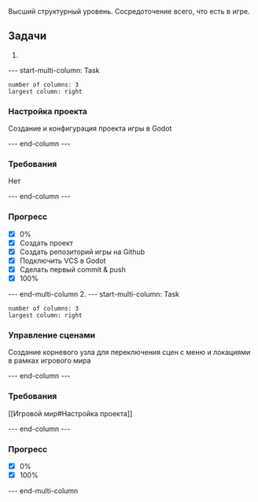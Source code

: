 Высший структурный уровень. Сосредоточение всего, что есть в игре.
## Задачи

1. 
--- start-multi-column: Task
```column-settings  
number of columns: 3
largest column: right
```
### Настройка проекта 
Создание и конфигурация проекта игры в Godot

--- end-column ---

### Требования
Нет

--- end-column ---

### Прогресс
- [X] 0%
- [X] Создать проект
- [X] Создать репозиторий игры на Github
- [X] Подключить VСS в Godot
- [X] Сделать первый commit & push
- [X] 100%

--- end-multi-column
2. 
--- start-multi-column: Task
```column-settings  
number of columns: 3
largest column: right
```
### Управление сценами
Создание корневого узла для переключения сцен с меню и локациями в рамках игрового мира

--- end-column ---

### Требования
[[Игровой мир#Настройка проекта]]

--- end-column ---

### Прогресс
- [X] 0%
- [X] 100%

--- end-multi-column
